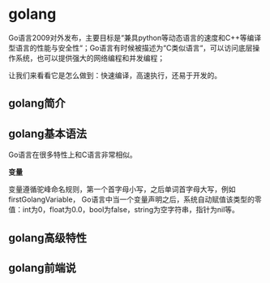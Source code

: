 # golang
Go语言2009对外发布，主要目标是“兼具python等动态语言的速度和C++等编译型语言的性能与安全性“；Go语言有时候被描述为“C类似语言“，可以访问底层操作系统，也可以提供强大的网络编程和并发编程；

让我们来看看它是怎么做到：快速编译，高速执行，还易于开发的。

## golang简介

## golang基本语法
Go语言在很多特性上和C语言非常相似。

**变量**

变量遵循驼峰命名规则，第一个首字母小写，之后单词首字母大写，例如firstGolangVariable，
Go语言中当一个变量声明之后，系统自动赋值该类型的零值：int为0，float为0.0，bool为false，string为空字符串，指针为nil等。

## golang高级特性

## golang前端说
